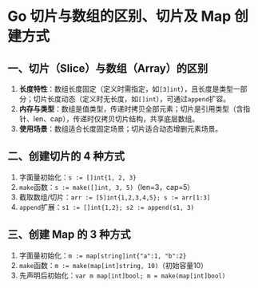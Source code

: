 # Go 切片与数组的区别、切片及 Map 创建方式

## 一、切片（Slice）与数组（Array）的区别

1. **长度特性**：数组长度固定（定义时需指定，如`[3]int`），且长度是类型一部分；切片长度动态（定义时无长度，如`[]int`），可通过`append`扩容。
2. **内存与类型**：数组是值类型，传递时拷贝全部元素；切片是引用类型（含指针、len、cap），传递时仅拷贝切片结构，共享底层数组。
3. **使用场景**：数组适合长度固定场景；切片适合动态增删元素场景。

## 二、创建切片的 4 种方式

1. 字面量初始化：`s := []int{1, 2, 3}`
2. `make`函数：`s := make([]int, 3, 5)`（len=3，cap=5）
3. 截取数组/切片：`arr := [5]int{1,2,3,4,5}; s := arr[1:3]`
4. `append`扩展：`s1 := []int{1,2}; s2 := append(s1, 3)`

## 三、创建 Map 的 3 种方式

1. 字面量初始化：`m := map[string]int{"a":1, "b":2}`
2. `make`函数：`m := make(map[int]string, 10)`（初始容量10）
3. 先声明后初始化：`var m map[int]bool; m = make(map[int]bool)`
